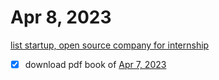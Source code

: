 # Apr 8, 2023

[list startup, open source company for internship](list%20startup,%20open%20source%20company%20for%20internship.md)

- [x] download pdf book of [Apr 7, 2023](Apr%207,%202023.md)